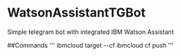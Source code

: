 # WatsonAssistantTGBot
Simple telegram bot with integrated IBM Watson Assistant

##Commands
'''
 ibmcloud target --cf
 ibmcloud cf push
'''

